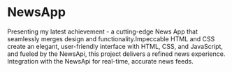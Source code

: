 # NewsApp
Presenting my latest achievement - a cutting-edge News App that seamlessly merges design and functionality.Impeccable HTML and CSS create an elegant, user-friendly interface with HTML, CSS, and JavaScript, and fueled by the NewsApi, this project delivers a refined news experience. Integration with the NewsApi for real-time, accurate news feeds.
